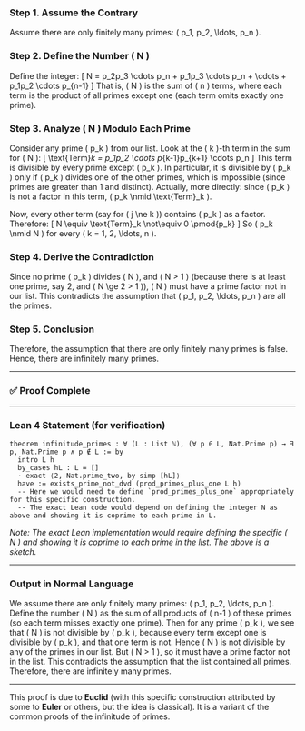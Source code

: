### Step 1. Assume the Contrary
Assume there are only finitely many primes: \( p_1, p_2, \ldots, p_n \).

### Step 2. Define the Number \( N \)
Define the integer:
\[
N = p_2p_3 \cdots p_n + p_1p_3 \cdots p_n + \cdots + p_1p_2 \cdots p_{n-1}
\]
That is, \( N \) is the sum of \( n \) terms, where each term is the product of all primes except one (each term omits exactly one prime).

### Step 3. Analyze \( N \) Modulo Each Prime
Consider any prime \( p_k \) from our list. Look at the \( k \)-th term in the sum for \( N \):
\[
\text{Term}_k = p_1p_2 \cdots p_{k-1}p_{k+1} \cdots p_n
\]
This term is divisible by every prime except \( p_k \). In particular, it is divisible by \( p_k \) only if \( p_k \) divides one of the other primes, which is impossible (since primes are greater than 1 and distinct). Actually, more directly: since \( p_k \) is not a factor in this term, \( p_k \nmid \text{Term}_k \).

Now, every other term (say for \( j \ne k \)) contains \( p_k \) as a factor. Therefore:
\[
N \equiv \text{Term}_k \not\equiv 0 \pmod{p_k}
\]
So \( p_k \nmid N \) for every \( k = 1, 2, \ldots, n \).

### Step 4. Derive the Contradiction
Since no prime \( p_k \) divides \( N \), and \( N > 1 \) (because there is at least one prime, say 2, and \( N \ge 2 > 1 \)), \( N \) must have a prime factor not in our list. This contradicts the assumption that \( p_1, p_2, \ldots, p_n \) are all the primes.

### Step 5. Conclusion
Therefore, the assumption that there are only finitely many primes is false. Hence, there are infinitely many primes.

---

### ✅ Proof Complete

---

### Lean 4 Statement (for verification)

```lean
theorem infinitude_primes : ∀ (L : List ℕ), (∀ p ∈ L, Nat.Prime p) → ∃ p, Nat.Prime p ∧ p ∉ L := by
  intro L h
  by_cases hL : L = []
  · exact ⟨2, Nat.prime_two, by simp [hL]⟩
  have := exists_prime_not_dvd (prod_primes_plus_one L h)
  -- Here we would need to define `prod_primes_plus_one` appropriately for this specific construction.
  -- The exact Lean code would depend on defining the integer N as above and showing it is coprime to each prime in L.
```

*Note: The exact Lean implementation would require defining the specific \( N \) and showing it is coprime to each prime in the list. The above is a sketch.*

---

### Output in Normal Language

We assume there are only finitely many primes: \( p_1, p_2, \ldots, p_n \). Define the number \( N \) as the sum of all products of \( n-1 \) of these primes (so each term misses exactly one prime). Then for any prime \( p_k \), we see that \( N \) is not divisible by \( p_k \), because every term except one is divisible by \( p_k \), and that one term is not. Hence \( N \) is not divisible by any of the primes in our list. But \( N > 1 \), so it must have a prime factor not in the list. This contradicts the assumption that the list contained all primes. Therefore, there are infinitely many primes.

---

This proof is due to **Euclid** (with this specific construction attributed by some to **Euler** or others, but the idea is classical). It is a variant of the common proofs of the infinitude of primes.